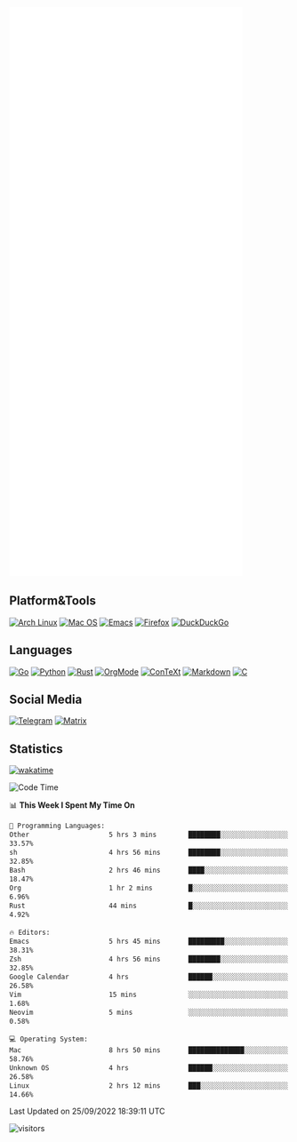 ![Metrics](https://github.com/SteamedFish/SteamedFish/blob/master/github-metrics.svg)

## Platform&Tools

[![Arch Linux](https://img.shields.io/badge/ArchLinux-1793D1?logo=arch-linux&logoColor=fff&style=flat-square)](https://archlinux.org/)
[![Mac OS](https://img.shields.io/badge/MacOS-000000?style=flat-square&logo=macos&logoColor=F0F0F0)](https://www.apple.com/macos/)
[![Emacs](https://img.shields.io/badge/Emacs-%237F5AB6.svg?&style=flat-square&logo=gnu-emacs&logoColor=white)](https://www.gnu.org/software/emacs/)
[![Firefox](https://img.shields.io/badge/Firefox-FF7139?style=flat-square&logo=Firefox-Browser&logoColor=white)](https://firefox.com/)
[![DuckDuckGo](https://img.shields.io/badge/DuckDuckGo-DE5833?style=flat-square&logo=DuckDuckGo&logoColor=white)](https://duckduckgo.com/)

## Languages

[![Go](https://img.shields.io/badge/Golang-%2300ADD8.svg?style=flat-square&logo=go&logoColor=white)](https://golang.org/)
[![Python](https://img.shields.io/badge/Python-3670A0?style=flat-square&logo=python&logoColor=ffdd54)](https://www.python.org/)
[![Rust](https://img.shields.io/badge/Rust-%23000000.svg?style=flat-square&logo=rust&logoColor=white)](https://www.rust-lang.org/)
[![OrgMode](https://img.shields.io/badge/OrgMode-%23000000.svg?style=flat-square&logo=org&logoColor=white)](https://orgmode.org/)
[![ConTeXt](https://img.shields.io/badge/ConTeXt-%23008080.svg?style=flat-square&logo=latex&logoColor=white)](https://contextgarden.net/)
[![Markdown](https://img.shields.io/badge/MarkDown-%23000000.svg?style=flat-square&logo=markdown&logoColor=white)](https://daringfireball.net/projects/markdown/)
[![C](https://img.shields.io/badge/C-%2300599C.svg?style=flat-square&logo=c&logoColor=white)](https://www.iso.org/standard/74528.html)

## Social Media
[![Telegram](https://img.shields.io/badge/SteamedFish-2CA5E0?style=social&logo=telegram&logoColor=white)](https://t.me/SteamedFish)
[![Matrix](https://img.shields.io/badge/SteamedFish-2CA5E0?style=social&logo=matrix&logoColor=black)](https://matrix.to/#/@i:steamedfish.org)

## Statistics
[![wakatime](https://wakatime.com/badge/user/168280d6-fcf2-4b4f-ad3a-dc4612f35b38.svg)](https://wakatime.com/@168280d6-fcf2-4b4f-ad3a-dc4612f35b38)

<!--START_SECTION:waka-->
![Code Time](http://img.shields.io/badge/Code%20Time-2%2C023%20hrs%2010%20mins-blue)

📊 **This Week I Spent My Time On** 

```text
💬 Programming Languages: 
Other                    5 hrs 3 mins        ████████░░░░░░░░░░░░░░░░░   33.57% 
sh                       4 hrs 56 mins       ████████░░░░░░░░░░░░░░░░░   32.85% 
Bash                     2 hrs 46 mins       ████░░░░░░░░░░░░░░░░░░░░░   18.47% 
Org                      1 hr 2 mins         █░░░░░░░░░░░░░░░░░░░░░░░░   6.96% 
Rust                     44 mins             █░░░░░░░░░░░░░░░░░░░░░░░░   4.92%

🔥 Editors: 
Emacs                    5 hrs 45 mins       █████████░░░░░░░░░░░░░░░░   38.31% 
Zsh                      4 hrs 56 mins       ████████░░░░░░░░░░░░░░░░░   32.85% 
Google Calendar          4 hrs               ██████░░░░░░░░░░░░░░░░░░░   26.58% 
Vim                      15 mins             ░░░░░░░░░░░░░░░░░░░░░░░░░   1.68% 
Neovim                   5 mins              ░░░░░░░░░░░░░░░░░░░░░░░░░   0.58%

💻 Operating System: 
Mac                      8 hrs 50 mins       ██████████████░░░░░░░░░░░   58.76% 
Unknown OS               4 hrs               ██████░░░░░░░░░░░░░░░░░░░   26.58% 
Linux                    2 hrs 12 mins       ███░░░░░░░░░░░░░░░░░░░░░░   14.66%

```


 Last Updated on 25/09/2022 18:39:11 UTC
<!--END_SECTION:waka-->

![visitors](https://visitor-badge.laobi.icu/badge?page_id=SteamedFish.SteamedFish)
